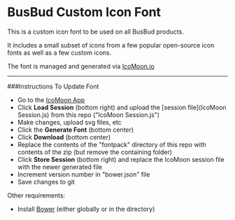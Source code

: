 BusBud Custom Icon Font
=======================

This is a custom icon font to be used on all BusBud products.

It includes a small subset of icons from a few popular open-source icon fonts as well as a few custom icons.

The font is managed and generated via [IcoMoon.io](http://icomoon.io)

---
###Instructions To Update Font

- Go to the [IcoMoon App](http://icomoon.io/app/)
- Click **Load Session** (bottom right) and upload the [session file](IcoMoon Session.js) from this repo ("IcoMoon Session.js")
- Make changes, upload svg files, etc
- Click the **Generate Font** (bottom center)
- Click **Download** (bottom center)
- Replace the contents of the "fontpack" directory of this repo with contents of the zip (but remove the containing folder)
- Click **Store Session** (bottom right) and replace the IcoMoon session file with the newer generated file
- Increment version number in "bower.json" file
- Save changes to git


Other requirements:

- Install [Bower](http://bower.io/) (either globally or in the directory)